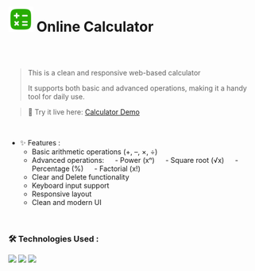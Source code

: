 <h1>
<img src="https://raw.githubusercontent.com/mahdibaderloo/online-calculator/09ee1698e8d5a1b94d9aa470018465fb6cfa334c/Images/calculator-svg.svg" width="50px"/>
Online Calculator 
</h1>

<br>
<br>

> This is a clean and responsive web-based calculator
>
> It supports both basic and advanced operations, making it a handy tool for daily use.

>
> 🚀 Try it live here: <a href="https://mahdibaderloo.github.io/online-calculator/">Calculator Demo</a>

<br>

- ✨ Features :
   - Basic arithmetic operations (+, –, ×, ÷)
   - Advanced operations:
      - Power (xⁿ)
      - Square root (√x)
      - Percentage (%)
      - Factorial (x!)
   - Clear and Delete functionality
   - Keyboard input support
   - Responsive layout
   - Clean and modern UI

<br>

### 🛠️ Technologies Used :
![](https://img.shields.io/badge/HTML5-E34F26?style=for-the-badge&logo=html5&logoColor=white)
![](https://img.shields.io/badge/CSS3-1572B6?style=for-the-badge&logo=css3&logoColor=white)
![](https://img.shields.io/badge/JavaScript-323330?style=for-the-badge&logo=javascript&logoColor=F7DF1E)




